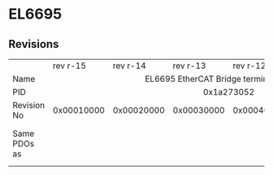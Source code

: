 # EL6695

## Revisions
<table>
<tr>
<td></td>
<td>rev r-15</td>
<td>rev r-14</td>
<td>rev r-13</td>
<td>rev r-12</td>
<td>rev r-11</td>
<td>rev r-10</td>
</tr>
<tr>
<td>Name</td>
<td colspan=6 align="center">EL6695 EtherCAT Bridge terminal (Primary)</td>
</tr>
<tr>
<td>PID</td>
<td colspan=6 align="center">0x1a273052</td>
</tr>
<tr>
<td>Revision No</td>
<td>0x00010000</td>
<td>0x00020000</td>
<td>0x00030000</td>
<td>0x00040000</td>
<td>0x00050000</td>
<td>0x00060000</td>
</tr>
<tr>
<td>Same PDOs as</td>
<td colspan=3 align="center"></td>
<td colspan=3 align="center"><a href="EL6695-0002.md">EL6695-0002 rev r-10</a><br/><a href="EL6695-0002.md">EL6695-0002 rev r-11</a><br/><a href="EL6695-0002.md">EL6695-0002 rev r-12</a><br/><a href="EL6695-0002.md">EL6695-0002 rev r-13</a></td>
</tr>
</table>
